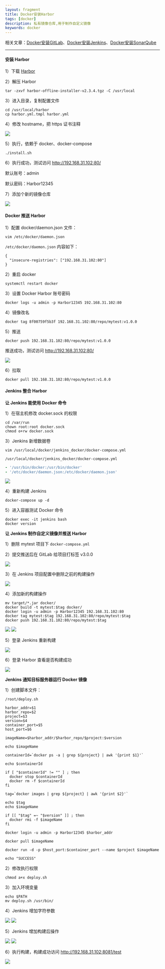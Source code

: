 ```yaml
---
layout: fragment
title: Docker安装Harbor
tags: [docker]
description: 私有镜像仓库,用于制作自定义镜像
keywords: docker
---
```




相关文章：[Docker安装GitLab](https://carpedx.com/fragment/docker-gitlab/)、[Docker安装Jenkins](https://carpedx.com/fragment/docker-jenkins/)、[Docker安装SonarQube](https://carpedx.com/fragment/docker-sonarqube/)

------



#### 安装 Harbor



1）下载 [Harbor](https://github.com/goharbor/harbor)



2）解压 Harbor

```shell
tar -zxvf harbor-offline-installer-v2.3.4.tgz -C /usr/local
```



3）进入目录，复制配置文件

```shell
cd /usr/local/harbor
cp harbor.yml.tmpl harbor.yml
```



4）修改 hostname，把 https 证书注释

<img src="/images/fragments/docker/docker-harbor_step1.webp" />



5）执行，依赖于 docker、docker-compose

```shell
./install.sh
```



6）执行成功，测试访问 http://192.168.31.102:80/

默认账号：admin

默认密码：Harbor12345



7）添加个新的镜像仓库

<img src="/images/fragments/docker/docker-harbor_step2.webp" />



#### Docker 推送 Harbor

1）配置 docker/daemon.json 文件：

```shell
vim /etc/docker/daemon.json
```

`/etc/docker/daemon.json` 内容如下：

```shell
{
  "insecure-registries": ["192.168.31.102:80"]
}
```



2）重启 docker

```shell
systemctl restart docker
```



3）设置 Docker Harbor 账号密码

```shell
docker logs -u admin -p Harbor12345 192.168.31.102:80
```



4）镜像改名

```shell
docker tag 8f00759f5b3f 192.168.31.102:80/repo/mytest:v1.0.0
```



5）推送

```shell
docker push 192.168.31.102:80/repo/mytest:v1.0.0
```

推送成功，测试访问 http://192.168.31.102:80/

<img src="/images/fragments/docker/docker-harbor_step3.webp" />



6）拉取

```shell
docker pull 192.168.31.102:80/repo/mytest:v1.0.0
```





#### Jenkins 整合 Harbor



**让 Jenkins 能使用 Docker 命令** 

1）在宿主机修改 docker.sock 的权限

```shell
cd /var/run
chown root:root docker.sock
chmod o+rw docker.sock
```



3）Jenkins 新增数据卷

```shell
vim /usr/local/docker/jenkins_docker/docker-compose.yml
```

`/usr/local/docker/jenkins_docker/docker-compose.yml`

```yaml
- '/usr/bin/docker:/usr/bin/docker'
- '/etc/docker/daemon.json:/etc/docker/daemon.json'
```

<img src="/images/fragments/docker/docker-harbor_step4.webp" />



4）重新构建 Jenkins 

```shell
docker-compose up -d
```



5）进入容器测试 Docker 命令

```shell
docker exec -it jenkins bash
docker version
```



**让 Jenkins 制作自定义镜像并推送 Harbor** 

1）删除 mytest 项目下 `docker-compose.yml`



2）提交推送后在 GitLab 给项目打标签 v3.0.0

<img src="/images/fragments/docker/docker-harbor_step5.webp" />



3）在 Jenkins 项目配置中删除之前的构建操作

<img src="/images/fragments/docker/docker-harbor_step6.webp" />



4）添加新的构建操作

```shell
mv target/*.jar docker/
docker build -t mytest:$tag docker/
docker login -u admin -p Harbor12345 192.168.31.102:80
docker tag mytest:$tag 192.168.31.102:80/repo/mytest:$tag
docker push 192.168.31.102:80/repo/mytest:$tag
```

<img src="/images/fragments/docker/docker-harbor_step7.webp" />

<img src="/images/fragments/docker/docker-harbor_step8.webp" />



5）登录 Jenkins 重新构建

<img src="/images/fragments/docker/docker-harbor_step9.webp" />



6）登录 Harbor 查看是否构建成功

<img src="/images/fragments/docker/docker-harbor_step10.webp" />



**Jenkins 通知目标服务器运行 Docker 镜像**

1）创建脚本文件：

`/root/deploy.sh`

```shell
harbor_addr=$1
harbor_repo=$2
project=$3
version=$4
container_port=$5
host_port=$6

imageName=$harbor_addr/$harbor_repo/$project:$version

echo $imageName

containerId=`docker ps -a | grep ${project} | awk '{print $1}'`

echo $containerId

if [ "$containerId" != "" ] ; then
  docker stop $containerId
  docker rm -f $containerId
fi

tag=`docker images | grep ${project} | awk '{print $2}'`

echo $tag
echo $imageName

if [[ "$tag" =~ "$version" ]] ; then
  docker rmi -f $imageName
fi

docker login -u admin -p Harbor12345 $harbor_addr

docker pull $imageName

docker run -d -p $host_port:$container_port --name $project $imageName

echo "SUCCESS"
```



2）修改执行权限

```shell
chmod a+x deploy.sh
```



3）加入环境变量

```
echo $PATH
mv deploy.sh /usr/bin/
```



4）Jenkins 增加字符参数

<img src="/images/fragments/docker/docker-harbor_step11.webp" />

<img src="/images/fragments/docker/docker-harbor_step12.webp" />



5）Jenkins 增加构建后操作

<img src="/images/fragments/docker/docker-harbor_step13.webp" />

<img src="/images/fragments/docker/docker-harbor_step14.webp" />



6）执行构建，构建成功访问 http://192.168.31.102:8081/test

<img src="/images/fragments/docker/docker-harbor_step15.webp" />
